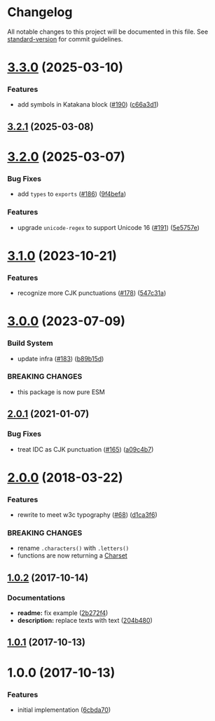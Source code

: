 # Changelog

All notable changes to this project will be documented in this file. See [standard-version](https://github.com/conventional-changelog/standard-version) for commit guidelines.

# [3.3.0](https://github.com/ikatyang-collab/cjk-regex/compare/v3.2.1...v3.3.0) (2025-03-10)

### Features

- add symbols in Katakana block ([#190](https://github.com/ikatyang-collab/cjk-regex/issues/190)) ([c66a3d1](https://github.com/ikatyang-collab/cjk-regex/commit/c66a3d1812c572695e9d436e93ed6c3d8a34940b))

## [3.2.1](https://github.com/ikatyang-collab/cjk-regex/compare/v3.2.0...v3.2.1) (2025-03-08)

# [3.2.0](https://github.com/ikatyang/cjk-regex/compare/v3.1.0...v3.2.0) (2025-03-07)

### Bug Fixes

- add `types` to `exports` ([#186](https://github.com/ikatyang/cjk-regex/issues/186)) ([9f4befa](https://github.com/ikatyang/cjk-regex/commit/9f4befa4ef46ef5a1068b7ec46cfa63b18a1aac1))

### Features

- upgrade `unicode-regex` to support Unicode 16 ([#191](https://github.com/ikatyang/cjk-regex/issues/191)) ([5e5757e](https://github.com/ikatyang/cjk-regex/commit/5e5757e5dd36ad21133c1401133694e1576395ab))

# [3.1.0](https://github.com/ikatyang/cjk-regex/compare/v3.0.0...v3.1.0) (2023-10-21)

### Features

- recognize more CJK punctuations ([#178](https://github.com/ikatyang/cjk-regex/issues/178)) ([547c31a](https://github.com/ikatyang/cjk-regex/commit/547c31a2ec00fb36dfa7c7ed0b1cbf51bb097eb0))

# [3.0.0](https://github.com/ikatyang/cjk-regex/compare/v2.0.1...v3.0.0) (2023-07-09)

### Build System

- update infra ([#183](https://github.com/ikatyang/cjk-regex/issues/183)) ([b89b15d](https://github.com/ikatyang/cjk-regex/commit/b89b15ded8f95d03e3ec4b9ada82c889f07e4608))

### BREAKING CHANGES

- this package is now pure ESM

<a name="2.0.1"></a>

## [2.0.1](https://github.com/ikatyang/cjk-regex/compare/v2.0.0...v2.0.1) (2021-01-07)

### Bug Fixes

- treat IDC as CJK punctuation ([#165](https://github.com/ikatyang/cjk-regex/issues/165)) ([a09c4b7](https://github.com/ikatyang/cjk-regex/commit/a09c4b7))

<a name="2.0.0"></a>

# [2.0.0](https://github.com/ikatyang/cjk-regex/compare/v1.0.2...v2.0.0) (2018-03-22)

### Features

- rewrite to meet w3c typography ([#68](https://github.com/ikatyang/cjk-regex/issues/68)) ([d1ca3f6](https://github.com/ikatyang/cjk-regex/commit/d1ca3f6))

### BREAKING CHANGES

- rename `.characters()` with `.letters()`
- functions are now returning a [Charset](https://github.com/ikatyang/regexp-util#charset)

<a name="1.0.2"></a>

## [1.0.2](https://github.com/ikatyang/cjk-regex/compare/v1.0.1...v1.0.2) (2017-10-14)

### Documentations

- **readme:** fix example ([2b272f4](https://github.com/ikatyang/cjk-regex/commit/2b272f4))
- **description:** replace texts with text ([204b480](https://github.com/ikatyang/cjk-regex/commit/204b480))

<a name="1.0.1"></a>

## [1.0.1](https://github.com/ikatyang/cjk-regex/compare/v1.0.0...v1.0.1) (2017-10-13)

<a name="1.0.0"></a>

# 1.0.0 (2017-10-13)

### Features

- initial implementation ([6cbda70](https://github.com/ikatyang/cjk-regex/commit/6cbda70))
